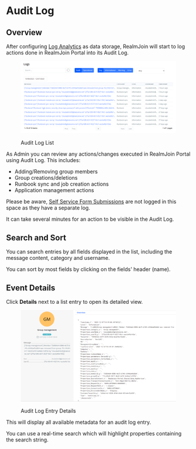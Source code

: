# Audit Log

## Overview

After configuring [Log Analytics](log-analytics.md) as data storage, RealmJoin will start to log actions done in RealmJoin Portal into its Audit Log.

<figure><img src="../../.gitbook/assets/image (295).png" alt=""><figcaption><p>Audit Log List</p></figcaption></figure>

As Admin you can review any actions/changes executed in RealmJoin Portal using Audit Log. This includes:

* Adding/Removing group members
* Group creations/deletions
* Runbook sync and job creation actions
* Application management actions

Please be aware, [Self Service Form Submissions](../realmjoin-settings/self-service-forms.md#review-submissions) are not logged in this space as they have a separate log.

It can take several minutes for an action to be visible in the Audit Log.

## Search and Sort

You can search entries by all fields displayed in the list, including the message content, category and username.

You can sort by most fields by clicking on the fields' header (name).

## Event Details

Click **Details** next to a list entry to open its detailed view.

<figure><img src="../../.gitbook/assets/image (296).png" alt=""><figcaption><p>Audit Log Entry Details</p></figcaption></figure>

This will display all available metadata for an audit log entry.

You can use a real-time search which will highlight properties containing the search string.
